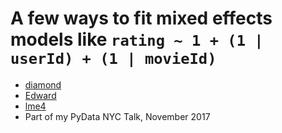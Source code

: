 # A few ways to fit mixed effects models like `rating ~ 1 + (1 | userId) + (1 | movieId)`
* [diamond](http://github.com/stitchfix/diamond)
* [Edward](https://github.com/blei-lab/edward)
* [lme4](https://cran.r-project.org/web/packages/lme4/index.html)
* Part of my PyData NYC Talk, November 2017
